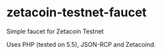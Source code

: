 zetacoin-testnet-faucet
==============

Simple faucet for Zetacoin Testnet

Uses PHP (tested on 5.5), JSON-RCP and Zetacoind.
